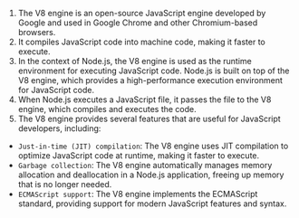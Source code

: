 1. The V8 engine is an open-source JavaScript engine developed by Google and used in Google Chrome and other Chromium-based browsers. 
2. It compiles JavaScript code into machine code, making it faster to execute.
3. In the context of Node.js, the V8 engine is used as the runtime environment for executing JavaScript code. Node.js is built on top of the V8 engine, which provides a high-performance execution environment for JavaScript code.
4. When Node.js executes a JavaScript file, it passes the file to the V8 engine, which compiles and executes the code.
5. The V8 engine provides several features that are useful for JavaScript developers, including:
  - `Just-in-time (JIT) compilation`: The V8 engine uses JIT compilation to optimize JavaScript code at runtime, making it faster to execute.
  - `Garbage collection`: The V8 engine automatically manages memory allocation and deallocation in a Node.js application, freeing up memory that is no longer needed.
  - `ECMAScript support`: The V8 engine implements the ECMAScript standard, providing support for modern JavaScript features and syntax.
